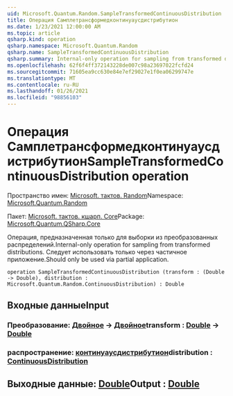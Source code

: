 ```yaml
---
uid: Microsoft.Quantum.Random.SampleTransformedContinuousDistribution
title: Операция Самплетрансформедконтинуаусдистрибутион
ms.date: 1/23/2021 12:00:00 AM
ms.topic: article
qsharp.kind: operation
qsharp.namespace: Microsoft.Quantum.Random
qsharp.name: SampleTransformedContinuousDistribution
qsharp.summary: Internal-only operation for sampling from transformed distributions. Should only be used via partial application.
ms.openlocfilehash: 62f6f4ff372143228de007c98a23697022fcfd24
ms.sourcegitcommit: 71605ea9cc630e84e7ef29027e1f0ea06299747e
ms.translationtype: MT
ms.contentlocale: ru-RU
ms.lasthandoff: 01/26/2021
ms.locfileid: "98856103"
---
```

# <a name="sampletransformedcontinuousdistribution-operation"></a><span data-ttu-id="c2a8a-102">Операция Самплетрансформедконтинуаусдистрибутион</span><span class="sxs-lookup"><span data-stu-id="c2a8a-102">SampleTransformedContinuousDistribution operation</span></span>

<span data-ttu-id="c2a8a-103">Пространство имен: [Microsoft. тактов. Random](xref:Microsoft.Quantum.Random)</span><span class="sxs-lookup"><span data-stu-id="c2a8a-103">Namespace: [Microsoft.Quantum.Random](xref:Microsoft.Quantum.Random)</span></span>

<span data-ttu-id="c2a8a-104">Пакет: [Microsoft. тактов. кшарп. Core](https://nuget.org/packages/Microsoft.Quantum.QSharp.Core)</span><span class="sxs-lookup"><span data-stu-id="c2a8a-104">Package: [Microsoft.Quantum.QSharp.Core](https://nuget.org/packages/Microsoft.Quantum.QSharp.Core)</span></span>


<span data-ttu-id="c2a8a-105">Операция, предназначенная только для выборки из преобразованных распределений.</span><span class="sxs-lookup"><span data-stu-id="c2a8a-105">Internal-only operation for sampling from transformed distributions.</span></span>
<span data-ttu-id="c2a8a-106">Следует использовать только через частичное приложение.</span><span class="sxs-lookup"><span data-stu-id="c2a8a-106">Should only be used via partial application.</span></span>

```qsharp
operation SampleTransformedContinuousDistribution (transform : (Double -> Double), distribution : Microsoft.Quantum.Random.ContinuousDistribution) : Double
```


## <a name="input"></a><span data-ttu-id="c2a8a-107">Входные данные</span><span class="sxs-lookup"><span data-stu-id="c2a8a-107">Input</span></span>

### <a name="transform--double---double"></a><span data-ttu-id="c2a8a-108">Преобразование: [Двойное](xref:microsoft.quantum.lang-ref.double) -> [Двойное](xref:microsoft.quantum.lang-ref.double)</span><span class="sxs-lookup"><span data-stu-id="c2a8a-108">transform : [Double](xref:microsoft.quantum.lang-ref.double) -> [Double](xref:microsoft.quantum.lang-ref.double)</span></span>




### <a name="distribution--continuousdistribution"></a><span data-ttu-id="c2a8a-109">распространение: [континуаусдистрибутион](xref:Microsoft.Quantum.Random.ContinuousDistribution)</span><span class="sxs-lookup"><span data-stu-id="c2a8a-109">distribution : [ContinuousDistribution](xref:Microsoft.Quantum.Random.ContinuousDistribution)</span></span>





## <a name="output--double"></a><span data-ttu-id="c2a8a-110">Выходные данные: [Double](xref:microsoft.quantum.lang-ref.double)</span><span class="sxs-lookup"><span data-stu-id="c2a8a-110">Output : [Double](xref:microsoft.quantum.lang-ref.double)</span></span>


